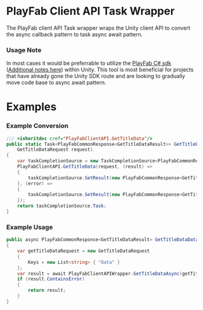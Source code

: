 # PlayFab Client API Task Wrapper
The PlayFab client API Task wrapper wraps the Unity client API to convert the async callback pattern to task async await pattern.

### Usage Note
In most cases it would be preferrable to utilize the [PlayFab C# sdk](https://docs.microsoft.com/en-us/gaming/playfab/sdks/c-sharp/) ([Additional notes here](https://community.playfab.com/questions/47743/unity-stripping-doesnt-work-on-low-setting.html)) within Unity. This tool is most beneficial for projects that have already gone the Unity SDK route and are looking to gradually move code base to async await pattern. 

# Examples
### Example Conversion
```csharp
/// <inheritdoc cref="PlayFabClientAPI.GetTitleData"/>
public static Task<PlayFabCommonResponse<GetTitleDataResult>> GetTitleDataAsync(
    GetTitleDataRequest request)
{
    var taskCompletionSource = new TaskCompletionSource<PlayFabCommonResponse<GetTitleDataResult>>();
    PlayFabClientAPI.GetTitleData(request, (result) =>
    {
        taskCompletionSource.SetResult(new PlayFabCommonResponse<GetTitleDataResult>(result,null));
    }, (error) =>
    {
        taskCompletionSource.SetResult(new PlayFabCommonResponse<GetTitleDataResult>(null, error));
    });
    return taskCompletionSource.Task;
}
```

### Example Usage
```csharp
public async PlayFabCommonResponse<GetTitleDataResult> GetTitleDataData()
{
    var getTitleDataRequest = new GetTitleDataRequest
    {
        Keys = new List<string> { "Data" }
    };
    var result = await PlayFabClientAPIWrapper.GetTitleDataAsync(getTitleDataRequest);
    if (result.ContainsError)
    {
        return result;
    }
}
```
